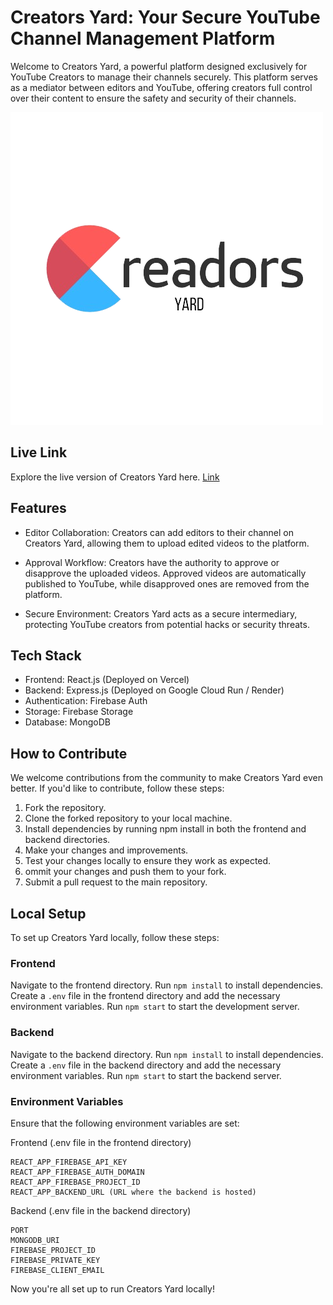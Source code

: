 # Creators Yard: Your Secure YouTube Channel Management Platform

Welcome to Creators Yard, a powerful platform designed exclusively for YouTube Creators to manage their channels securely. This platform serves as a mediator between editors and YouTube, offering creators full control over their content to ensure the safety and security of their channels.

![img](./frontend/src/assets/creactors_yard.png)

## Live Link
  Explore the live version of Creators Yard here. [Link](https://creatoryards.com)

## Features
 - Editor Collaboration: Creators can add editors to their channel on Creators Yard, allowing them to upload edited videos to the platform.

 - Approval Workflow: Creators have the authority to approve or disapprove the uploaded videos. Approved videos are automatically published to YouTube, while disapproved ones are removed from the platform.

 - Secure Environment: Creators Yard acts as a secure intermediary, protecting YouTube creators from potential hacks or security threats.

## Tech Stack
 - Frontend: React.js (Deployed on Vercel)
 - Backend: Express.js (Deployed on Google Cloud Run / Render)
 - Authentication: Firebase Auth
 - Storage: Firebase Storage
 - Database: MongoDB

 ## How to Contribute
We welcome contributions from the community to make Creators Yard even better. If you'd like to contribute, follow these steps:

 1. Fork the repository.
 2. Clone the forked repository to your local machine.
 3. Install dependencies by running npm install in both the frontend and backend directories.
 4. Make your changes and improvements.
 5. Test your changes locally to ensure they work as expected.
 6. ommit your changes and push them to your fork.
 7. Submit a pull request to the main repository.


 ## Local Setup
To set up Creators Yard locally, follow these steps:

 ### Frontend
Navigate to the frontend directory.
Run `npm install` to install dependencies.
Create a `.env` file in the frontend directory and add the necessary environment variables.
Run `npm start` to start the development server.

 ### Backend
Navigate to the backend directory.
Run `npm install` to install dependencies.
Create a `.env` file in the backend directory and add the necessary environment variables.
Run `npm start` to start the backend server.

 ### Environment Variables
Ensure that the following environment variables are set:

Frontend (.env file in the frontend directory)
```
REACT_APP_FIREBASE_API_KEY
REACT_APP_FIREBASE_AUTH_DOMAIN
REACT_APP_FIREBASE_PROJECT_ID
REACT_APP_BACKEND_URL (URL where the backend is hosted)
```


Backend (.env file in the backend directory)

```
PORT
MONGODB_URI
FIREBASE_PROJECT_ID
FIREBASE_PRIVATE_KEY
FIREBASE_CLIENT_EMAIL
```

Now you're all set up to run Creators Yard locally!


